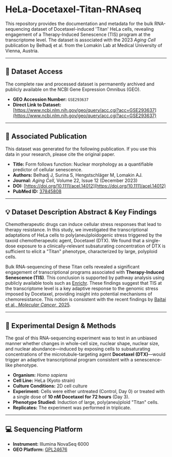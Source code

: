# HeLa-Docetaxel-Titan-RNAseq

This repository provides the documentation and metadata for the bulk RNA-sequencing dataset of Docetaxel-induced 'Titan' HeLa cells, revealing engagement of a Therapy-Induced Senescence (TIS) program at the transcriptome level. The dataset is associated with the 2023 *Aging Cell* publication by Belhadj et al. from the Lomakin Lab at Medical University of Vienna, Austria. 

---

## 🔬 Dataset Access

The complete raw and processed dataset is permanently archived and publicly available on the NCBI Gene Expression Omnibus (GEO).

* **GEO Accession Number:** `GSE293637`
* **Direct Link to Dataset:** [https://www.ncbi.nlm.nih.gov/geo/query/acc.cgi?acc=GSE293637](https://www.ncbi.nlm.nih.gov/geo/query/acc.cgi?acc=GSE293637)

---

## 📄 Associated Publication

This dataset was generated for the following publication. If you use this data in your research, please cite the original paper.

* **Title:** Form follows function: Nuclear morphology as a quantifiable predictor of cellular senescence.
* **Authors:** Belhadj J, Surina S, Hengstschläger M, Lomakin AJ.
* **Journal:** *Aging Cell*, Volume 22, Issue 12 (December 2023)
* **DOI:** [https://doi.org/10.1111/acel.14012](https://doi.org/10.1111/acel.14012)
* **PubMed ID:** [37845808](https://pubmed.ncbi.nlm.nih.gov/37845808/)

---

## 💡 Dataset Description Abstract & Key Findings

Chemotherapeutic drugs can induce cellular stress responses that lead to therapy resistance. In this study, we investigated the transcriptional adaptations of HeLa cells to poly(aneu)ploidogenic stress triggered by the taxoid chemotherapeutic agent, Docetaxel (DTX). We found that a single-dose exposure to a clinically-relevant subsaturating concentration of DTX is sufficient to elicit a "Titan" phenotype, characterized by large, polyploid cells.

Bulk RNA-sequencing of these Titan cells revealed a significant engagement of transcriptional programs associated with **Therapy-Induced Senescence (TIS)**. This conclusion is supported by pathway analysis using publicly available tools such as [Enrichr](https://maayanlab.cloud/Enrichr/). These findings suggest that TIS at the transcriptome level is a key adaptive response to the genomic stress imposed by Docetaxel, providing insight into potential mechanisms of chemoresistance. This notion is consistent with the recent findings by [Bajtai et al., *Molecular Cancer*, 2025](https://molecular-cancer.biomedcentral.com/articles/10.1186/s12943-025-02310-0).

---

## 🎯 Experimental Design & Methods

The goal of this RNA-sequencing experiment was to test in an unbiased manner whether changes in whole-cell size, nuclear shape, nuclear size, and nuclear abundance—induced by exposing cells to subsaturating concentrations of the microtubule-targeting agent **Docetaxel (DTX)**—would trigger an adaptive transcriptional program consistent with a senescence-like phenotype.

* **Organism:** *Homo sapiens*
* **Cell Line:** HeLa (Kyoto strain)
* **Culture Conditions:** 2D cell culture
* **Experiment:** Cells were either untreated (Control, Day 0) or treated with a single dose of **10 nM Docetaxel for 72 hours** (Day 3).
* **Phenotype Studied:** Induction of large, poly(aneu)ploid "Titan" cells.
* **Replicates:** The experiment was performed in triplicate.

---

## 💻 Sequencing Platform

* **Instrument:** Illumina NovaSeq 6000
* **GEO Platform:** [GPL24676](https://www.ncbi.nlm.nih.gov/geo/query/acc.cgi?acc=GPL24676)
